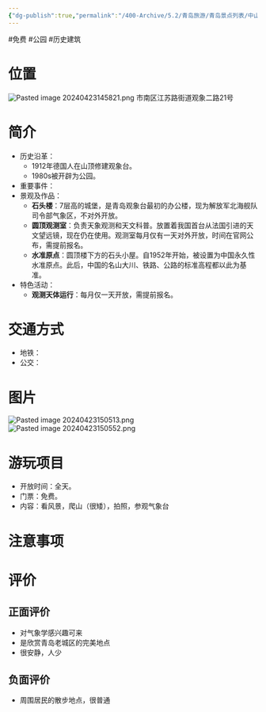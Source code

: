```yaml
---
{"dg-publish":true,"permalink":"/400-Archive/5.2/青岛旅游/青岛景点列表/中山路及其周边/观象山公园/","tags":["免费","公园","历史建筑"]}
---
```


#免费 #公园 #历史建筑 
# 位置
![Pasted image 20240423145821.png](/img/user/800-%E5%85%B6%E4%BB%96/801-%E5%9B%BE%E7%89%87/Pasted%20image%2020240423145821.png)
市南区江苏路街道观象二路21号
# 简介
- 历史沿革：
	- 1912年德国人在山顶修建观象台。
	- 1980s被开辟为公园。
- 重要事件：
- 景观及作品：
	- **石头楼**：7层高的城堡，是青岛观象台最初的办公楼，现为解放军北海舰队司令部气象区，不对外开放。
	- **圆顶观测室**：负责天象观测和天文科普。放置着我国首台从法国引进的天文望远镜，现在仍在使用。观测室每月仅有一天对外开放，时间在官网公布，需提前报名。
	- **水准原点**：圆顶楼下方的石头小屋。自1952年开始，被设置为中国永久性水准原点。此后，中国的名山大川、铁路、公路的标准高程都以此为基准。
- 特色活动：
	- **观测天体运行**：每月仅一天开放，需提前报名。
# 交通方式
- 地铁：
- 公交：
# 图片
![Pasted image 20240423150513.png](/img/user/800-%E5%85%B6%E4%BB%96/801-%E5%9B%BE%E7%89%87/Pasted%20image%2020240423150513.png)
![Pasted image 20240423150552.png](/img/user/800-%E5%85%B6%E4%BB%96/801-%E5%9B%BE%E7%89%87/Pasted%20image%2020240423150552.png)
# 游玩项目
- 开放时间：全天。
- 门票：免费。
- 内容：看风景，爬山（很矮），拍照，参观气象台
# 注意事项
# 评价
## 正面评价
- 对气象学感兴趣可来
- 是欣赏青岛老城区的完美地点
- 很安静，人少
## 负面评价
- 周围居民的散步地点，很普通